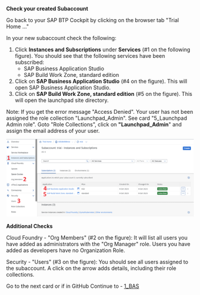 **Check your created Subaccount**

Go back to your SAP BTP Cockpit by clicking on the browser tab "Trial Home ..."

In your new subaccount check the following:


1. Click **Instances and Subscriptions** under **Services** (#1 on the following figure). You should see that the following services have been subscribed:
     - SAP Business Application Studio
     - SAP Build Work Zone, standard edition
2. Click on **SAP Business Application Studio** (#4 on the figure). This will open SAP Business Application Studio.
3. Click on **SAP Build Work Zone, standard edition** (#5 on the figure). This will open the launchpad site directory.<br>

Note: If you get the error message "Access Denied". Your user has not been assigned the role collection "Launchpad_Admin". See card "5_Launchpad Admin role". Goto "Role Collections", click on **"Launchpad_Admin**" and assign the email address of your user.
  
![](https://github.com/SAP-samples/teched2023-XP162/blob/main/Exercises/Images/checks.png)
  
**Additional Checks**
  
Cloud Foundry - "Org Members" (#2 on the figure):
It will list all users you have added as administrators with the "Org Manager" role. Users you have added as developers have no Organization Role.
  
Security - "Users" (#3 on the figure):
You should see all users assigned to the subaccount. A click on the arrow adds details, including their role collections.

Go to the next card or if in GitHub Continue to - [1_BAS](https://github.com/SAP-samples/teched2023-XP162/blob/main/Exercises/3_Develop/1_BAS.md)
